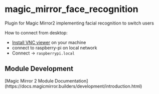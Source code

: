 # magic_mirror_face_recognition
Plugin for Magic Mirror2 implementing facial recognition to switch users

How to connect from desktop:

* [Install VNC viewer](https://www.realvnc.com/de/connect/download/viewer/) on your machine 
* connect to raspberry-pi on local network 
* Connect -> ```raspberrypi.local```

<h2> Module Development</h2>
<p>
[Magic Mirror 2 Module Documentation](https://docs.magicmirror.builders/development/introduction.html)
</p>
